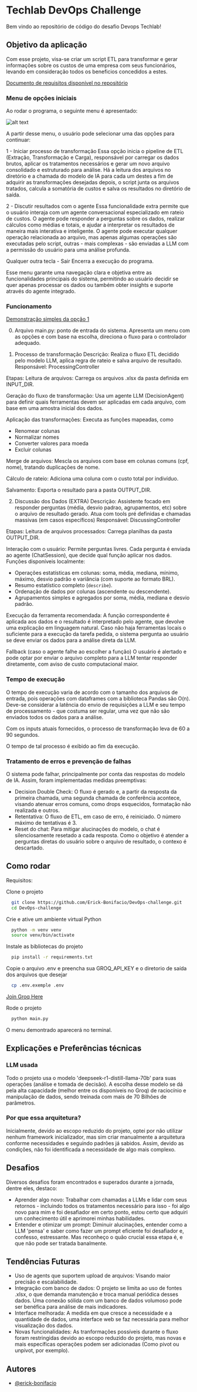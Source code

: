 
# Techlab DevOps Challenge

Bem vindo ao repositório de código do desafio Devops Techlab!

## Objetivo da aplicação

Com esse projeto, visa-se criar um script ETL para transformar e gerar informações sobre os custos de uma empresa com seus funcionários, levando em consideração todos os beneficios concedidos a estes.

[Documento de requisitos disponível no repositório](https://github.com/Erick-Bonifacio/DevOps-challenge/blob/main/assets/Desafio%20DevOps.pdf)

### Menu de opções iniciais

Ao rodar o programa, o seguinte menu é apresentado:

![alt text](assets/image.png)

A partir desse menu, o usuário pode selecionar uma das opções para continuar:

1 - Iniciar processo de transformação
Essa opção inicia o pipeline de ETL (Extração, Transformação e Carga), responsável por carregar os dados brutos, aplicar os tratamentos necessários e gerar um novo arquivo consolidado e estruturado para análise. Há a leitura dos arquivos no diretório e a chamada do modelo de IA para cada um destes a fim de adquirir as transformações desejadas depois, o script junta os arquivos tratados, calcula a somatória de custos e salva os resultados no diretório de saída.

2 - Discutir resultados com o agente
Essa funcionalidade extra permite que o usuário interaja com um agente conversacional especializado em rateio de custos. O agente pode responder a perguntas sobre os dados, realizar cálculos como médias e totais, e ajudar a interpretar os resultados de maneira mais interativa e inteligente. O agente pode executar qualquer operação relacionada ao arquivo, mas apenas algumas operações são executadas pelo script, outras - mais complexas - são enviadas a LLM com a permissão do usuário para uma análise profunda.

Qualquer outra tecla - Sair
Encerra a execução do programa.

Esse menu garante uma navegação clara e objetiva entre as funcionalidades principais do sistema, permitindo ao usuário decidir se quer apenas processar os dados ou também obter insights e suporte através do agente integrado.

### Funcionamento
[Demonstração simples da opção 1](https://github.com/Erick-Bonifacio/DevOps-challenge/blob/main/assets/system_basic_demonstration.mp4)

0. Arquivo main.py: ponto de entrada do sistema. Apresenta um menu com as opções e com base na escolha, direciona o fluxo para o controlador adequado.

1. Processo de transformação
Descrição: Realiza o fluxo ETL decidido pelo modelo LLM, aplica regra de rateio e salva arquivo de resultado.
Responsável: ProcessingController

Etapas:
Leitura de arquivos:
Carrega os arquivos .xlsx da pasta definida em INPUT_DIR.

Geração do fluxo de transformação:
Usa um agente LLM (DecisionAgent) para definir quais ferramentas devem ser aplicadas em cada arquivo, com base em uma amostra inicial dos dados.

Aplicação das transformações:
Executa as funções mapeadas, como

- Renomear colunas
- Normalizar nomes
- Converter valores para moeda
- Excluir colunas

Merge de arquivos:
Mescla os arquivos com base em colunas comuns (cpf, nome), tratando duplicações de nome.

Cálculo de rateio:
Adiciona uma coluna com o custo total por indivíduo.

Salvamento:
Exporta o resultado para a pasta OUTPUT_DIR.

2. Discussão dos Dados (EXTRA)
Descrição: Assistente focado em responder perguntas (média, desvio padrao, agrupamentos, etc) sobre o arquivo de resultado gerado. Atua com tools pré definidas e chamadas massivas (em casos específicos)
Responsável: DiscussingController

Etapas:
Leitura de arquivos processados:
Carrega planilhas da pasta OUTPUT_DIR.

Interação com o usuário:
Permite perguntas livres. Cada pergunta é enviada ao agente (ChatSession), que decide qual função aplicar nos dados.
Funções disponíveis localmente:

- Operações estatísticas em colunas: soma, média, mediana, mínimo, máximo, desvio padrão e variância (com suporte ao formato BRL).
- Resumo estatístico completo (`describe`).
- Ordenação de dados por colunas (ascendente ou descendente).
- Agrupamentos simples e agregados por soma, média, mediana e desvio padrão.

Execução da ferramenta recomendada:
A função correspondente é aplicada aos dados e o resultado é interpretado pelo agente, que devolve uma explicação em linguagem natural. Caso não haja ferramentas locais o suficiente para a execução da tarefa pedida, o sistema pergunta ao usuário se deve enviar os dados para a análise direta da LLM.

Fallback (caso o agente falhe ao escolher a função)
O usuário é alertado e pode optar por enviar o arquivo completo para a LLM tentar responder diretamente, com aviso de custo computacional maior.

### Tempo de execução

O tempo de execução varia de acordo com o tamanho dos arquivos de entrada, pois operações com dataframes com a biblioteca Pandas são O(n). Deve-se considerar a latência do envio de requisições a LLM e seu tempo de processamento - que costuma ser regular, uma vez que não são enviados todos os dados para a análise.

Com os inputs atuais fornecidos, o processo de transformação leva de 60 a 90 segundos.

O tempo de tal processo é exibido ao fim da execução.

### Tratamento de erros e prevenção de falhas

O sistema pode falhar, principalmente por conta das respostas do modelo de IA. Assim, foram implementadas medidas preemptivas:

- Decision Double Check: O fluxo é gerado e, a partir da resposta da primeira chamada, uma segunda chamada de conferência acontece, visando atenuar erros comuns, como drops esquecidos, formatação não realizada e outros.
- Retentativa: O fluxo de ETL, em caso de erro, é reiniciado. O número máximo de tentativas é 3.
- Reset do chat: Para mitigar alucinações do modelo, o chat é silenciosamente resetado a cada resposta. Como o objetivo é atender a perguntas diretas do usuário sobre o arquivo de resultado, o contexo é descartado.

## Como rodar

Requisitos:

Clone o projeto

```bash
  git clone https://github.com/Erick-Bonifacio/DevOps-challenge.git
  cd DevOps-challenge
```

Crie e ative um ambiente virtual Python

```bash
  python -m venv venv
  source venv/bin/activate
```

Instale as bibliotecas do projeto

```bash
  pip install -r requirements.txt
```

    
Copie o arquivo .env e preencha sua GROQ_API_KEY e o diretorio de saída dos arquivos que desejar

```bash
  cp .env.exemple .env
```

[Join Groq Here](https://console.groq.com/docs/overview)


Rode o projeto

```bash
  python main.py
```

O menu demontrado aparecerá no terminal.

## Explicações e Preferências técnicas

### LLM usada

Todo o projeto usa o modelo 'deepseek-r1-distill-llama-70b' para suas operações (análise e tomada de decisão). A escolha desse modelo se dá pela alta capacidade (melhor entre os disponíveis no Groq) de raciocínio e manipulação de dados, sendo treinada com mais de 70 Bilhões de parâmetros. 

### Por que essa arquitetura?

Inicialmente, devido ao escopo reduzido do projeto, optei por não utilizar nenhum framework inicializador, mas sim criar manualmente a arquitetura conforme necessidades e seguindo padrões já sabidos.
Assim, devido as condições, não foi identificada a necessidade de algo mais complexo.

## Desafios

Diversos desafios foram encontrados e superados durante a jornada, dentre eles, destaco:

- Aprender algo novo: Trabalhar com chamadas a LLMs e lidar com seus retornos - incluindo todos os tratamentos necessário para isso - foi algo novo para mim e foi desafiador em certo ponto, estou certo que adquiri um conhecimento útil e aprimorei minhas habilidades.
- Entender e otimizar um prompt: Diminuir alucinações, entender como a LLM 'pensa' e saber como fazer um prompt eficiente foi desafiador e, confesso, estressante. Mas reconheço o quão crucial essa etapa é, e que não pode ser tratada banalmente.

## Tendências Futuras

- Uso de agents que suportem upload de arquivos: Visando maior precisão e escalabilidade.
- Integração com banco de dados: O projeto se limita ao uso de fontes .xlsx, o que demanda manutenção e troca manual periódica desses dados. Uma conexão sólida com um banco de dados volumoso pode ser benéfica para análise de mais indicadores.
- Interface melhorada: A medida em que cresce a necessidade e a quantidade de dados, uma interface web se faz necessária para melhor visualização dos dados. 
- Novas funcionalidades: As tranformações possíveis durante o fluxo foram restringidas devido ao escopo reduzido do projeto, mas novas e mais específicas operações podem ser adicionadas (Como pivot ou unpivot, por exemplo).

## Autores

- [@erick-bonifacio](https://www.github.com/erick-bonifacio)
